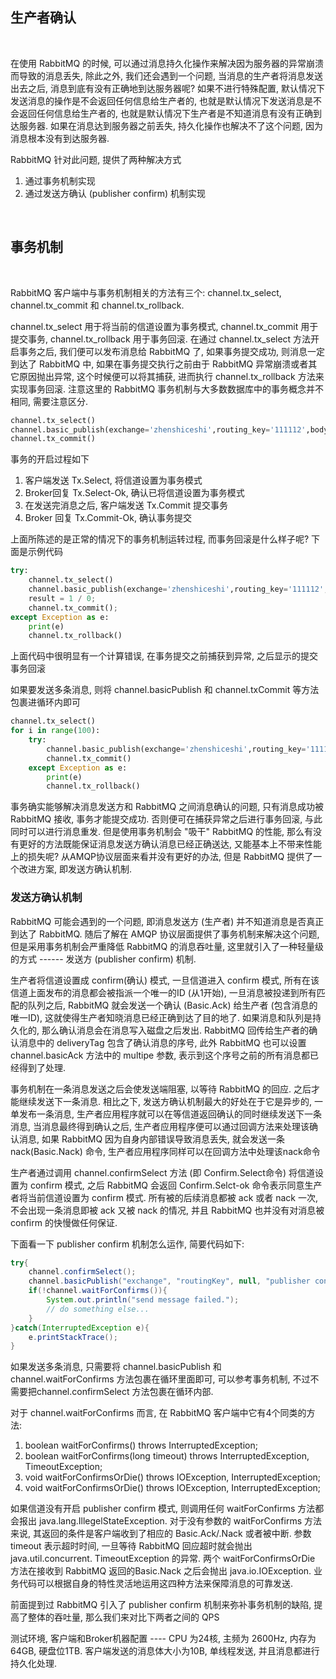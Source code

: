 
## 生产者确认

<br/>

在使用 RabbitMQ 的时候, 可以通过消息持久化操作来解决因为服务器的异常崩溃而导致的消息丢失, 除此之外, 我们还会遇到一个问题, 当消息的生产者将消息发送出去之后, 消息到底有没有正确地到达服务器呢? 如果不进行特殊配置, 默认情况下发送消息的操作是不会返回任何信息给生产者的, 也就是默认情况下发送消息是不会返回任何信息给生产者的, 也就是默认情况下生产者是不知道消息有没有正确到达服务器. 如果在消息达到服务器之前丢失, 持久化操作也解决不了这个问题, 因为消息根本没有到达服务器.

RabbitMQ 针对此问题, 提供了两种解决方式
1) 通过事务机制实现
2) 通过发送方确认 (publisher confirm) 机制实现

<br/>

## 事务机制

<br/>

RabbitMQ 客户端中与事务机制相关的方法有三个: channel.tx_select, channel.tx_commit 和 channel.tx_rollback. 

channel.tx_select 用于将当前的信道设置为事务模式, channel.tx_commit 用于提交事务, channel.tx_rollback 用于事务回滚. 在通过 channel.tx_select 方法开启事务之后, 我们便可以发布消息给 RabbitMQ 了, 如果事务提交成功, 则消息一定到达了 RabbitMQ 中, 如果在事务提交执行之前由于 RabbitMQ 异常崩溃或者其它原因抛出异常, 这个时候便可以将其捕获, 进而执行 channel.tx_rollback 方法来实现事务回滚. 注意这里的 RabbitMQ 事务机制与大多数数据库中的事务概念并不相同, 需要注意区分.

```python
channel.tx_select()
channel.basic_publish(exchange='zhenshiceshi',routing_key='111112',body=json.dumps(message),properties=properties,mandatory=False,immediate=False)
channel.tx_commit()
```

事务的开启过程如下
1) 客户端发送 Tx.Select, 将信道设置为事务模式
2) Broker回复 Tx.Select-Ok, 确认已将信道设置为事务模式
3) 在发送完消息之后, 客户端发送 Tx.Commit 提交事务
4) Broker 回复 Tx.Commit-Ok, 确认事务提交

上面所陈述的是正常的情况下的事务机制运转过程, 而事务回滚是什么样子呢? 下面是示例代码

```python
try:
    channel.tx_select()
    channel.basic_publish(exchange='zhenshiceshi',routing_key='111112',body=json.dumps(message))
    result = 1 / 0;
    channel.tx_commit();
except Exception as e:
    print(e)
    channel.tx_rollback()
```

上面代码中很明显有一个计算错误, 在事务提交之前捕获到异常, 之后显示的提交事务回滚

如果要发送多条消息, 则将 channel.basicPublish 和 channel.txCommit 等方法包裹进循环内即可

```python
channel.tx_select()
for i in range(100):
    try:
        channel.basic_publish(exchange='zhenshiceshi',routing_key='111112',body=json.dumps(message))
        channel.tx_commit()
    except Exception as e:
        print(e)
        channel.tx_rollback()
```

事务确实能够解决消息发送方和 RabbitMQ 之间消息确认的问题, 只有消息成功被 RabbitMQ 接收, 事务才能提交成功. 否则便可在捕获异常之后进行事务回滚, 与此同时可以进行消息重发. 但是使用事务机制会 "吸干" RabbitMQ 的性能, 那么有没有更好的方法既能保证消息发送方确认消息已经正确送达, 又能基本上不带来性能上的损失呢? 从AMQP协议层面来看并没有更好的办法, 但是 RabbitMQ 提供了一个改进方案, 即发送方确认机制.


### 发送方确认机制

RabbitMQ 可能会遇到的一个问题, 即消息发送方 (生产者) 并不知道消息是否真正到达了 RabbitMQ. 随后了解在 AMQP 协议层面提供了事务机制来解决这个问题, 但是采用事务机制会严重降低 RabbitMQ 的消息吞吐量, 这里就引入了一种轻量级的方式 ------ 发送方 (publisher confirm) 机制.

生产者将信道设置成 confirm(确认) 模式, 一旦信道进入 confirm 模式, 所有在该信道上面发布的消息都会被指派一个唯一的ID (从1开始), 一旦消息被投递到所有匹配的队列之后, RabbitMQ 就会发送一个确认 (Basic.Ack) 给生产者 (包含消息的唯一ID), 这就使得生产者知晓消息已经正确到达了目的地了. 如果消息和队列是持久化的, 那么确认消息会在消息写入磁盘之后发出. RabbitMQ 回传给生产者的确认消息中的 deliveryTag 包含了确认消息的序号, 此外 RabbitMQ 也可以设置 channel.basicAck 方法中的 multipe 参数, 表示到这个序号之前的所有消息都已经得到了处理.

事务机制在一条消息发送之后会使发送端阻塞, 以等待 RabbitMQ 的回应. 之后才能继续发送下一条消息. 相比之下, 发送方确认机制最大的好处在于它是异步的, 一单发布一条消息, 生产者应用程序就可以在等信道返回确认的同时继续发送下一条消息, 当消息最终得到确认之后, 生产者应用程序便可以通过回调方法来处理该确认消息, 如果 RabbitMQ 因为自身内部错误导致消息丢失, 就会发送一条 nack(Basic.Nack) 命令, 生产者应用程序同样可以在回调方法中处理该nack命令

生产者通过调用 channel.confirmSelect 方法 (即 Confirm.Select命令) 将信道设置为 confirm 模式, 之后 RabbitMQ 会返回 Confirm.Selct-ok 命令表示同意生产者将当前信道设置为 confirm 模式. 所有被的后续消息都被 ack 或者 nack 一次, 不会出现一条消息即被 ack 又被 nack 的情况, 并且 RabbitMQ 也并没有对消息被 confirm 的快慢做任何保证.

下面看一下 publisher confirm 机制怎么运作, 简要代码如下:

```java
try{
    channel.confirmSelect();
    channel.basicPublish("exchange", "routingKey", null, "publisher confirm test".getBytes());
    if(!channel.waitForConfirms()){
        System.out.println("send message failed.");
        // do something else...
    }
}catch(InterruptedException e){
    e.printStackTrace();
}
```

如果发送多条消息, 只需要将 channel.basicPublish 和 channel.waitForConfirms 方法包裹在循环里面即可, 可以参考事务机制, 不过不需要把channel.confirmSelect 方法包裹在循环内部.

对于 channel.waitForConfirms 而言, 在 RabbitMQ 客户端中它有4个同类的方法:
1) boolean waitForConfirms() throws InterruptedException;
2) boolean waitForConfirms(long timeout) throws InterruptedException, TimeoutException;
3) void waitForConfirmsOrDie() throws IOException, InterruptedException;
4) void waitForConfirmsOrDie() throws IOException, InterruptedException;

如果信道没有开启 publisher confirm 模式, 则调用任何 waitForConfirms 方法都会报出 java.lang.IllegelStateException. 对于没有参数的 waitForConfirms 方法来说, 其返回的条件是客户端收到了相应的 Basic.Ack/.Nack 或者被中断. 参数 timeout 表示超时时间, 一旦等待 RabbitMQ 回应超时就会抛出 java.util.concurrent. TimeoutException 的异常. 两个 waitForConfirmsOrDie 方法在接收到 RabbitMQ 返回的Basic.Nack 之后会抛出 java.io.IOException. 业务代码可以根据自身的特性灵活地运用这四种方法来保障消息的可靠发送.

前面提到过 RabbitMQ 引入了 publisher confirm 机制来弥补事务机制的缺陷, 提高了整体的吞吐量, 那么我们来对比下两者之间的 QPS

测试环境, 客户端和Broker机器配置 ---- CPU 为24核, 主频为 2600Hz, 内存为64GB, 硬盘位1TB. 客户端发送的消息体大小为10B, 单线程发送, 并且消息都进行持久化处理.


